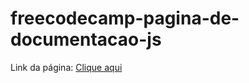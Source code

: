 # freecodecamp-pagina-de-documentacao-js
Link da página: <a href="https://profhdeivisson.github.io/freecodecamp-pagina-de-documentacao-js/" target="_blank">Clique aqui</a>

